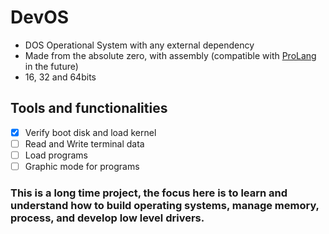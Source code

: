# DevOS

- DOS Operational System with any external dependency
- Made from the absolute zero, with assembly (compatible with [ProLang](https://github.com/renaultivo/ProLang) in the future)
- 16, 32 and 64bits

## Tools and functionalities

- [x] Verify boot disk and load kernel
- [ ] Read and Write terminal data
- [ ] Load programs
- [ ] Graphic mode for programs

### This is a long time project, the focus here is to learn and understand how to build operating systems, manage memory, process, and develop low level drivers.
